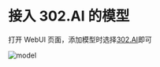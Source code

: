 # 接入 302.AI 的模型

打开 WebUI 页面，添加模型时选择[302.AI](https://share.302.ai/SuTG99)即可

![model](/assets/image/zh/workshop/302ai-integration/model.png)

